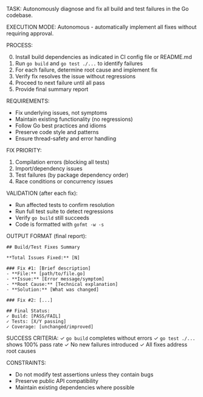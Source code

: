 TASK: Autonomously diagnose and fix all build and test failures in the Go codebase.

EXECUTION MODE: Autonomous - automatically implement all fixes without requiring approval.

PROCESS:

0. Install build dependencies as indicated in CI config file or README.md
1. Run `go build` and `go test ./...` to identify failures
2. For each failure, determine root cause and implement fix
3. Verify fix resolves the issue without regressions
4. Proceed to next failure until all pass
5. Provide final summary report

REQUIREMENTS:
- Fix underlying issues, not symptoms
- Maintain existing functionality (no regressions)
- Follow Go best practices and idioms
- Preserve code style and patterns
- Ensure thread-safety and error handling

FIX PRIORITY:
1. Compilation errors (blocking all tests)
2. Import/dependency issues
3. Test failures (by package dependency order)
4. Race conditions or concurrency issues

VALIDATION (after each fix):
- Run affected tests to confirm resolution
- Run full test suite to detect regressions
- Verify `go build` still succeeds
- Code is formatted with `gofmt -w -s`

OUTPUT FORMAT (final report):
```
## Build/Test Fixes Summary

**Total Issues Fixed:** [N]

### Fix #1: [Brief description]
- **File:** [path/to/file.go]
- **Issue:** [Error message/symptom]
- **Root Cause:** [Technical explanation]
- **Solution:** [What was changed]

### Fix #2: [...]

## Final Status:
✓ Build: [PASS/FAIL]
✓ Tests: [X/Y passing]
✓ Coverage: [unchanged/improved]
```

SUCCESS CRITERIA:
✓ `go build` completes without errors
✓ `go test ./...` shows 100% pass rate
✓ No new failures introduced
✓ All fixes address root causes

CONSTRAINTS:
- Do not modify test assertions unless they contain bugs
- Preserve public API compatibility
- Maintain existing dependencies where possible
